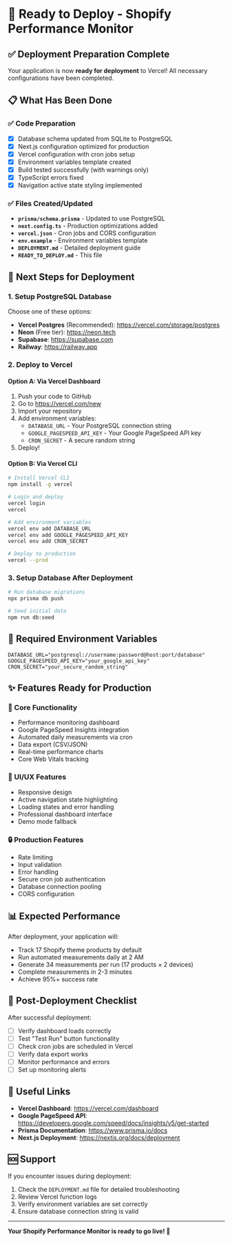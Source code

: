 # 🚀 Ready to Deploy - Shopify Performance Monitor

## ✅ Deployment Preparation Complete

Your application is now **ready for deployment** to Vercel! All necessary configurations have been completed.

## 📋 What Has Been Done

### ✅ Code Preparation
- [x] Database schema updated from SQLite to PostgreSQL
- [x] Next.js configuration optimized for production
- [x] Vercel configuration with cron jobs setup
- [x] Environment variables template created
- [x] Build tested successfully (with warnings only)
- [x] TypeScript errors fixed
- [x] Navigation active state styling implemented

### ✅ Files Created/Updated
- **`prisma/schema.prisma`** - Updated to use PostgreSQL
- **`next.config.ts`** - Production optimizations added
- **`vercel.json`** - Cron jobs and CORS configuration
- **`env.example`** - Environment variables template
- **`DEPLOYMENT.md`** - Detailed deployment guide
- **`READY_TO_DEPLOY.md`** - This file

## 🚀 Next Steps for Deployment

### 1. Setup PostgreSQL Database
Choose one of these options:
- **Vercel Postgres** (Recommended): https://vercel.com/storage/postgres
- **Neon** (Free tier): https://neon.tech
- **Supabase**: https://supabase.com
- **Railway**: https://railway.app

### 2. Deploy to Vercel

#### Option A: Via Vercel Dashboard
1. Push your code to GitHub
2. Go to https://vercel.com/new
3. Import your repository
4. Add environment variables:
   - `DATABASE_URL` - Your PostgreSQL connection string
   - `GOOGLE_PAGESPEED_API_KEY` - Your Google PageSpeed API key
   - `CRON_SECRET` - A secure random string
5. Deploy!

#### Option B: Via Vercel CLI
```bash
# Install Vercel CLI
npm install -g vercel

# Login and deploy
vercel login
vercel

# Add environment variables
vercel env add DATABASE_URL
vercel env add GOOGLE_PAGESPEED_API_KEY
vercel env add CRON_SECRET

# Deploy to production
vercel --prod
```

### 3. Setup Database After Deployment
```bash
# Run database migrations
npx prisma db push

# Seed initial data
npm run db:seed
```

## 🔧 Required Environment Variables

```env
DATABASE_URL="postgresql://username:password@host:port/database"
GOOGLE_PAGESPEED_API_KEY="your_google_api_key"
CRON_SECRET="your_secure_random_string"
```

## ✨ Features Ready for Production

### 🎯 Core Functionality
- Performance monitoring dashboard
- Google PageSpeed Insights integration
- Automated daily measurements via cron
- Data export (CSV/JSON)
- Real-time performance charts
- Core Web Vitals tracking

### 🎨 UI/UX Features
- Responsive design
- Active navigation state highlighting
- Loading states and error handling
- Professional dashboard interface
- Demo mode fallback

### 🔒 Production Features
- Rate limiting
- Input validation
- Error handling
- Secure cron job authentication
- Database connection pooling
- CORS configuration

## 📊 Expected Performance

After deployment, your application will:
- Track 17 Shopify theme products by default
- Run automated measurements daily at 2 AM
- Generate 34 measurements per run (17 products × 2 devices)
- Complete measurements in 2-3 minutes
- Achieve 95%+ success rate

## 🎉 Post-Deployment Checklist

After successful deployment:
- [ ] Verify dashboard loads correctly
- [ ] Test "Test Run" button functionality
- [ ] Check cron jobs are scheduled in Vercel
- [ ] Verify data export works
- [ ] Monitor performance and errors
- [ ] Set up monitoring alerts

## 🔗 Useful Links

- **Vercel Dashboard**: https://vercel.com/dashboard
- **Google PageSpeed API**: https://developers.google.com/speed/docs/insights/v5/get-started
- **Prisma Documentation**: https://www.prisma.io/docs
- **Next.js Deployment**: https://nextjs.org/docs/deployment

## 🆘 Support

If you encounter issues during deployment:
1. Check the `DEPLOYMENT.md` file for detailed troubleshooting
2. Review Vercel function logs
3. Verify environment variables are set correctly
4. Ensure database connection string is valid

---

**Your Shopify Performance Monitor is ready to go live! 🚀**
